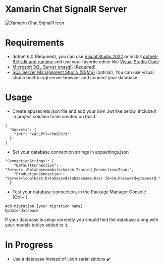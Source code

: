 # Xamarin Chat SignalR Server

![Xamarin Chat SignalR Icon](docs/icon.png)

# Requirements
- dotnet 6.0 (Required), you can use [Visual Studio 2022](https://visualstudio.microsoft.com/vs/preview/) or install [dotnet-6.0 sdk and runtime](https://dotnet.microsoft.com/en-us/download/dotnet/6.0) and use your favorite editor like [Visual Studio Code](https://code.visualstudio.com/)
- [Microsoft SQL Server (mssql)](https://www.microsoft.com/en-us/sql-server/sql-server-downloads) (Required)
- [SQL Server Management Studio (SSMS)](https://docs.microsoft.com/en-us/sql/ssms/download-sql-server-management-studio-ssms) (optinal), You can use visual studio built-in sql server browser and connect your database.

# Usage
- Create appsecrets.json file and add your own Jwt like below, include it in project solution to be created on build.
```
{
  "Secrets": {
    "Jwt": "cACLPY7=*Pm5C%?3"
  }
}
```
- Set your database connection strings in appsettings.json
```
"ConnectionStrings": {
    "DefaultConnection": "Server=.;Database=mobilechatdb;Trusted_Connection=True;",
    "ProductionConnection": "Server=localhost;Database=databasename;User Id=SA;Password=password;"
  }
```
- Test your database connection, in the Package Manager Console (Ctrl+`)
```
Add-Migration [your migration name]
Update-Database
```
If your database is setup correctly you should find the database along with your models tables added to it.

# In Progress
- Use a database instead of Json serializations ✔️
